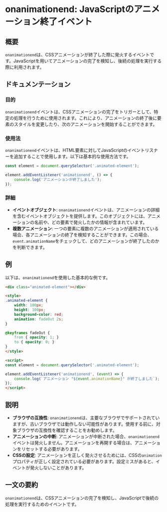 <!--
Meta Description: # onanimationend: JavaScriptのアニメーション終了イベント ## 概要 `onanimationend`は、CSSアニメーションが終了した際に発火するイベントです。JavaScriptを用いてアニメーションの完了を検知し、後続の処理を実行する際に利用されます。 ## ドキュ...
Meta Keywords: onanimationend, element, animated, イベントは, event
-->

# onanimationend: JavaScriptのアニメーション終了イベント

## 概要
`onanimationend`は、CSSアニメーションが終了した際に発火するイベントです。JavaScriptを用いてアニメーションの完了を検知し、後続の処理を実行する際に利用されます。

## ドキュメンテーション
### 目的
`onanimationend`イベントは、CSSアニメーションの完了をトリガーとして、特定の処理を行うために使用されます。これにより、アニメーションの終了後に要素のスタイルを変更したり、次のアニメーションを開始することができます。

### 使用法
`onanimationend`イベントは、HTML要素に対してJavaScriptのイベントリスナーを追加することで使用します。以下は基本的な使用方法です。

```javascript
const element = document.querySelector('.animated-element');

element.addEventListener('animationend', () => {
    console.log('アニメーションが終了しました');
});
```

### 詳細
- **イベントオブジェクト**: `onanimationend`イベントは、アニメーションの詳細を含むイベントオブジェクトを提供します。このオブジェクトには、アニメーションの名前や、どの要素で発火したかの情報が含まれています。
- **複数アニメーション**: 一つの要素に複数のアニメーションが適用されている場合、各アニメーションの終了を検知することができます。この場合、`event.animationName`をチェックして、どのアニメーションが終了したのかを判断できます。

## 例
以下は、`onanimationend`を使用した基本的な例です。

```html
<div class="animated-element"></div>

<style>
.animated-element {
    width: 100px;
    height: 100px;
    background-color: red;
    animation: fadeOut 2s;
}

@keyframes fadeOut {
    from { opacity: 1; }
    to { opacity: 0; }
}
</style>

<script>
const element = document.querySelector('.animated-element');

element.addEventListener('animationend', (event) => {
    console.log(`アニメーション "${event.animationName}" が終了しました`);
});
</script>
```

## 説明
- **ブラウザの互換性**: `onanimationend`は、主要なブラウザでサポートされていますが、古いブラウザでは動作しない可能性があります。使用する前に、対象ブラウザの互換性を確認することをお勧めします。
- **アニメーションの中断**: アニメーションが中断された場合、`onanimationend`イベントは発火しません。アニメーションを再開する場合は、アニメーションをリセットする必要があります。
- **CSSの設定**: アニメーションを正しく発火させるためには、CSSの`animation`プロパティが正しく設定されている必要があります。設定ミスがあると、イベントが発火しないことがあります。

## 一文の要約
`onanimationend`は、CSSアニメーションの完了を検知し、JavaScriptで後続の処理を実行するためのイベントです。